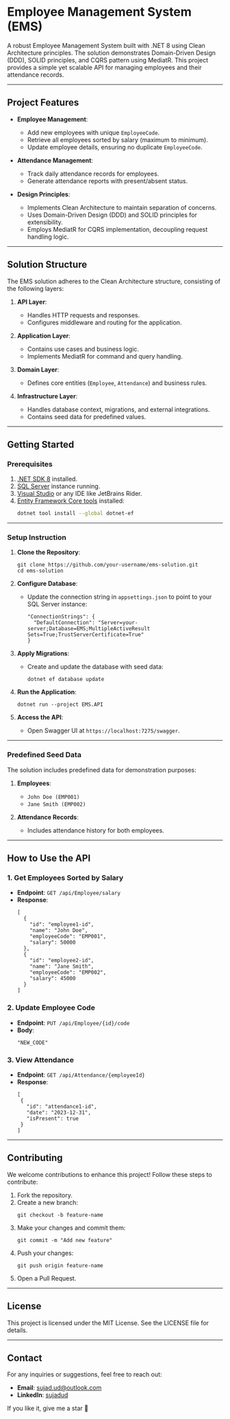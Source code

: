 
# **Employee Management System (EMS)**

A robust Employee Management System built with .NET 8 using Clean Architecture principles. The solution demonstrates Domain-Driven Design (DDD), SOLID principles, and CQRS pattern using MediatR. This project provides a simple yet scalable API for managing employees and their attendance records.

---

## **Project Features**

- **Employee Management**:
  - Add new employees with unique `EmployeeCode`.
  - Retrieve all employees sorted by salary (maximum to minimum).
  - Update employee details, ensuring no duplicate `EmployeeCode`.

- **Attendance Management**:
  - Track daily attendance records for employees.
  - Generate attendance reports with present/absent status.

- **Design Principles**:
  - Implements Clean Architecture to maintain separation of concerns.
  - Uses Domain-Driven Design (DDD) and SOLID principles for extensibility.
  - Employs MediatR for CQRS implementation, decoupling request handling logic.

---

## **Solution Structure**

The EMS solution adheres to the Clean Architecture structure, consisting of the following layers:

1. **API Layer**:
   - Handles HTTP requests and responses.
   - Configures middleware and routing for the application.

2. **Application Layer**:
   - Contains use cases and business logic.
   - Implements MediatR for command and query handling.

3. **Domain Layer**:
   - Defines core entities (`Employee`, `Attendance`) and business rules.

4. **Infrastructure Layer**:
   - Handles database context, migrations, and external integrations.
   - Contains seed data for predefined values.

---

## **Getting Started**

### **Prerequisites**

1. [.NET SDK 8](https://dotnet.microsoft.com/download/dotnet/8.0) installed.
2. [SQL Server](https://www.microsoft.com/en-us/sql-server) instance running.
3. [Visual Studio](https://visualstudio.microsoft.com/) or any IDE like JetBrains Rider.
4. [Entity Framework Core tools](https://learn.microsoft.com/en-us/ef/core/cli/dotnet) installed:
   ```bash
   dotnet tool install --global dotnet-ef
---
### Setup Instruction
1. **Clone the Repository**:

    ```
    git clone https://github.com/your-username/ems-solution.git
    cd ems-solution
2. **Configure Database**:
	- Update the connection string in `appsettings.json` to point to your SQL Server instance:
		```
	    "ConnectionStrings": {
	      "DefaultConnection": "Server=your-server;Database=EMS;MultipleActiveResult Sets=True;TrustServerCertificate=True"
	    }
3. **Apply Migrations**:
	- Create and update the database with seed data:
		```
		dotnet ef database update
4. **Run the Application**:
	```
	dotnet run --project EMS.API
5. **Access the API**:
	-   Open Swagger UI at `https://localhost:7275/swagger`.

---
### **Predefined Seed Data**

The solution includes predefined data for demonstration purposes:

1.  **Employees**:
    
    -   `John Doe (EMP001)`
    -   `Jane Smith (EMP002)`
2.  **Attendance Records**:
    
    -   Includes attendance history for both employees.
---
## **How to Use the API**

### **1. Get Employees Sorted by Salary**

-   **Endpoint**: `GET /api/Employee/salary`
-   **Response**:
    ```   
    [
      {
        "id": "employee1-id",
        "name": "John Doe",
        "employeeCode": "EMP001",
        "salary": 50000
      },
      {
        "id": "employee2-id",
        "name": "Jane Smith",
        "employeeCode": "EMP002",
        "salary": 45000
      }
    ]   

### **2. Update Employee Code**

-   **Endpoint**: `PUT /api/Employee/{id}/code`
-   **Body**:
    ```    
    "NEW_CODE"    
### **3. View Attendance**

-   **Endpoint**: `GET /api/Attendance/{employeeId}`
-   **Response**:
     ```
    [
      {
        "id": "attendance1-id",
        "date": "2023-12-31",
        "isPresent": true
      }
    ]  
----------

## **Contributing**

We welcome contributions to enhance this project! Follow these steps to contribute:

1.  Fork the repository.
2.  Create a new branch:
    ```    
    git checkout -b feature-name    
3.  Make your changes and commit them:
    ```    
    git commit -m "Add new feature"    
4.  Push your changes:
    ```
    git push origin feature-name
    
5.  Open a Pull Request.

----------

## **License**

This project is licensed under the MIT License. See the LICENSE file for details.

----------

## **Contact**

For any inquiries or suggestions, feel free to reach out:
-   **Email**: sujad.ud@outlook.com
- **LinkedIn**: [sujadud](https://linkedin.com/in/sujadud/)

If you like it, give me a star 🌟 
